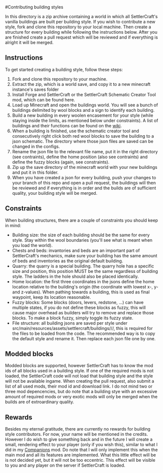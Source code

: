 #Contributing building styles

In this directory is a zip archive containing a world in which all SettlerCraft's vanilla buildings are built per building style. If you wish to contribute a new style, fork and clone this repository to your local machine. Then create a structure for every building while following the instructions below. After you are finished create a pull request which will be reviewed and if everything is alright it will be merged.



## Instructions
To get started creating a building style, follow these steps:
 1. Fork and clone this repository to your machine.
 2. Extract the zip, which is a world save, and copy it to a new minecraft instance's saves folder
 3. Install Forge and SettlerCraft or the SettlerCraft Schematic Creator Tool mod, which can be found here.
 4. Load up Minecraft and open the buildings world. You will see a bunch of buildings delimited by wool blocks and a sign to identify each building.
 5. Build a new building in every woolen encasement for your style (while staying inside the limits, as mentioned below under constraints). A list of buildings and their functions can be found on the [wiki](https://github.com/InfinityRaider/SettlerCraft/wiki/Buildings).
 6. When a building is finished, use the schematic creator tool and consecutively right click both red wool blocks to save the building to a json schematic. The directory where those json files are saved can be changed in the configs.
 7. Rename the json file to the relevant file name, put it in the right directory (see contraints), define the home position (also see contraints) and define the fuzzy blocks (again, see constraints).
 8. Zip up the save directory of the minecraft world with your new buildings and put it in this folder.
 9. When you have created a json for every building, push your changes to your branch of this repo and open a pull request, the buildings will then be reviewed and if everything is in order and the builds are of sufficient quality, your building style will be merged.
 

## Constraints
When building structures, there are a couple of constraints you should keep in mind:
 - Building size: the size of each building should be the same for every style. Stay within the wool boundaries (you'll see what is meant when you load the world).
 - Chests and beds: invantories and beds are an important part of SettlerCraft's mechanics, make sure your building has the same amount of beds and inventories as the original default building.
 - Quarry: the quarry is a special building. The quarry hole has a specific size and position, this position MUST be the same regardless of building style. The ladders in the hole should also be placed identically.
 - Home location: the first three coordinates in the jsons define the home location relative to the building's origin (the coordinate with lowest x-, y- and z-values). When pathing towards a building, this is used as final waypoint, keep its location reasonable.
 - Fuzzy blocks: Some blocks (doors, levers, redstone, ...) can have multiple states, if you do not define these blocks as fuzzy, this will cause major overhead as builders will try to remove and replace those blocks. To make a block fuzzy, simply toggle its fuzzy state.
 - File structure: all building jsons are saved per style under src/main/resources/assets/settlercraft/buildings/<stylename>/<buildingtype>/<buildingname>, this is required for the files to be loaded from the code. The recommended way is to copy the default style and rename it. Then replace each json file one by one.



## Modded blocks
Modded blocks are supported, however SettlerCraft has to know the mod ids of all blocks used in a building style. If one of the required mods is not loaded, the SettlerCraft code will not load that building style and the style will not be available ingame.
When creating the pull request, also submit a list of all used mods, their mod id and download link. I do not mind two or three mod depencencies, but do note that a building stye with an excessive amount of required mods or very exotic mods will only be merged when the builds are of extroardinary quality.



## Rewards
Besides my eternal gratitude, there are currently no rewards for building style contributors. For now, your name will be mentioned in the credits. However I do wish to give something back and in the future I will create a small, rendering effect to your player (only if you wish this), similar to what I did in my [Companions](http://minecraft.curseforge.com/projects/companions) mod. Do note that I will only implement this when the main mod and all its features are implemented.
 What this little effect will be is not decided yet, but it will not be too eccentric. This effect will be visible to you and any player on the server if SettlerCraft is loaded.
 
